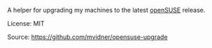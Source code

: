 A helper for upgrading my machines
to the latest [openSUSE](http://opensuse.org/) release. 

License: MIT

Source: <https://github.com/mvidner/opensuse-upgrade>

